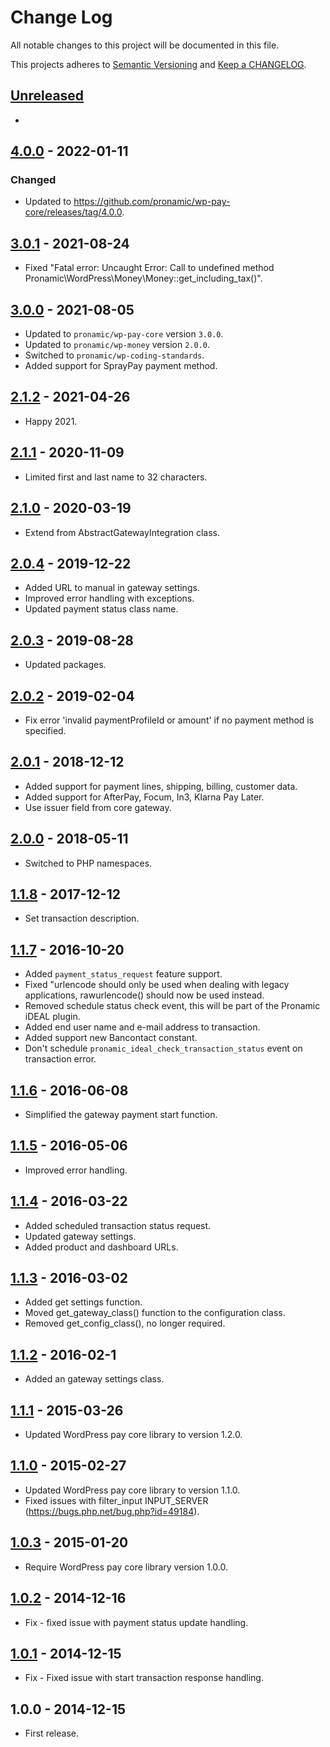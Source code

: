 # Change Log

All notable changes to this project will be documented in this file.

This projects adheres to [Semantic Versioning](http://semver.org/) and [Keep a CHANGELOG](http://keepachangelog.com/).

## [Unreleased][unreleased]
-

## [4.0.0] - 2022-01-11
### Changed
- Updated to https://github.com/pronamic/wp-pay-core/releases/tag/4.0.0.

## [3.0.1] - 2021-08-24
- Fixed "Fatal error: Uncaught Error: Call to undefined method Pronamic\WordPress\Money\Money::get_including_tax()".

## [3.0.0] - 2021-08-05
- Updated to `pronamic/wp-pay-core` version `3.0.0`.
- Updated to `pronamic/wp-money` version `2.0.0`.
- Switched to `pronamic/wp-coding-standards`.
- Added support for SprayPay payment method.

## [2.1.2] - 2021-04-26
- Happy 2021.

## [2.1.1] - 2020-11-09
- Limited first and last name to 32 characters.

## [2.1.0] - 2020-03-19
- Extend from AbstractGatewayIntegration class.

## [2.0.4] - 2019-12-22
- Added URL to manual in gateway settings.
- Improved error handling with exceptions.
- Updated payment status class name.

## [2.0.3] - 2019-08-28
- Updated packages.

## [2.0.2] - 2019-02-04
- Fix error 'invalid paymentProfileId or amount' if no payment method is specified.

## [2.0.1] - 2018-12-12
- Added support for payment lines, shipping, billing, customer data.
- Added support for AfterPay, Focum, In3, Klarna Pay Later.
- Use issuer field from core gateway.

## [2.0.0] - 2018-05-11
- Switched to PHP namespaces.

## [1.1.8] - 2017-12-12
- Set transaction description.

## [1.1.7] - 2016-10-20
- Added `payment_status_request` feature support.
- Fixed "urlencode should only be used when dealing with legacy applications, rawurlencode() should now be used instead.
- Removed schedule status check event, this will be part of the Pronamic iDEAL plugin.
- Added end user name and e-mail address to transaction.
- Added support new Bancontact constant.
- Don't schedule `pronamic_ideal_check_transaction_status` event on transaction error.

## [1.1.6] - 2016-06-08
- Simplified the gateway payment start function.

## [1.1.5] - 2016-05-06
- Improved error handling.

## [1.1.4] - 2016-03-22
- Added scheduled transaction status request.
- Updated gateway settings.
- Added product and dashboard URLs.

## [1.1.3] - 2016-03-02
- Added get settings function.
- Moved get_gateway_class() function to the configuration class.
- Removed get_config_class(), no longer required.

## [1.1.2] - 2016-02-1
- Added an gateway settings class.

## [1.1.1] - 2015-03-26
- Updated WordPress pay core library to version 1.2.0.

## [1.1.0] - 2015-02-27
- Updated WordPress pay core library to version 1.1.0.
- Fixed issues with filter_input INPUT_SERVER (https://bugs.php.net/bug.php?id=49184).

## [1.0.3] - 2015-01-20
- Require WordPress pay core library version 1.0.0.

## [1.0.2] - 2014-12-16
- Fix - fixed issue with payment status update handling.

## [1.0.1] - 2014-12-15
- Fix - Fixed issue with start transaction response handling.

## 1.0.0 - 2014-12-15
- First release.

[unreleased]: https://github.com/wp-pay-gateways/pay-nl/compare/4.0.0...HEAD
[4.0.0]: https://github.com/wp-pay-gateways/pay-nl/compare/3.0.1...4.0.0
[3.0.1]: https://github.com/wp-pay-gateways/pay-nl/compare/3.0.0...3.0.1
[3.0.0]: https://github.com/wp-pay-gateways/pay-nl/compare/2.1.2...3.0.0
[2.1.2]: https://github.com/wp-pay-gateways/pay-nl/compare/2.1.1...2.1.2
[2.1.1]: https://github.com/wp-pay-gateways/pay-nl/compare/2.1.0...2.1.1
[2.1.0]: https://github.com/wp-pay-gateways/pay-nl/compare/2.0.4...2.1.0
[2.0.4]: https://github.com/wp-pay-gateways/pay-nl/compare/2.0.3...2.0.4
[2.0.3]: https://github.com/wp-pay-gateways/pay-nl/compare/2.0.2...2.0.3
[2.0.2]: https://github.com/wp-pay-gateways/pay-nl/compare/2.0.1...2.0.2
[2.0.1]: https://github.com/wp-pay-gateways/pay-nl/compare/2.0.0...2.0.1
[2.0.0]: https://github.com/wp-pay-gateways/pay-nl/compare/1.1.8...2.0.0
[1.1.8]: https://github.com/wp-pay-gateways/pay-nl/compare/1.1.7...1.1.8
[1.1.7]: https://github.com/wp-pay-gateways/pay-nl/compare/1.1.6...1.1.7
[1.1.6]: https://github.com/wp-pay-gateways/pay-nl/compare/1.1.5...1.1.6
[1.1.5]: https://github.com/wp-pay-gateways/pay-nl/compare/1.1.4...1.1.5
[1.1.4]: https://github.com/wp-pay-gateways/pay-nl/compare/1.1.3...1.1.4
[1.1.3]: https://github.com/wp-pay-gateways/pay-nl/compare/1.1.2...1.1.3
[1.1.2]: https://github.com/wp-pay-gateways/pay-nl/compare/1.1.1...1.1.2
[1.1.1]: https://github.com/wp-pay-gateways/pay-nl/compare/1.1.0...1.1.1
[1.1.0]: https://github.com/wp-pay-gateways/pay-nl/compare/1.0.3...1.1.0
[1.0.3]: https://github.com/wp-pay-gateways/pay-nl/compare/1.0.2...1.0.3
[1.0.2]: https://github.com/wp-pay-gateways/pay-nl/compare/1.0.1...1.0.2
[1.0.1]: https://github.com/wp-pay-gateways/pay-nl/compare/1.0.0...1.0.1
